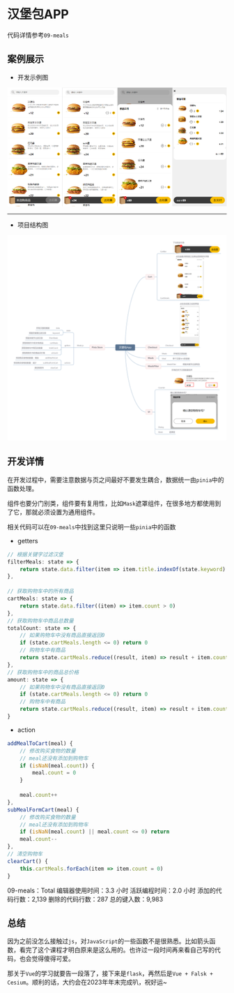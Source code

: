 # 汉堡包APP

代码详情参考`09-meals`

## 案例展示

- 开发示例图

![](./示例.png)

---

- 项目结构图

![](./汉堡包APP.png)

## 开发详情

在开发过程中，需要注意数据与页之间最好不要发生耦合，数据统一由`pinia`中的函数处理。

组件也要分门别类，组件要有复用性，比如`Mask`遮罩组件，在很多地方都使用到了它，那就必须设置为通用组件。

相关代码可以在`09-meals`中找到这里只说明一些`pinia`中的函数

- getters

```js
// 根据关键字过滤汉堡
filterMeals: state => {
    return state.data.filter(item => item.title.indexOf(state.keyword) != -1)
},

// 获取购物车中的所有商品
cartMeals: state => {
    return state.data.filter((item) => item.count > 0)
},
// 获取购物车中商品总数量
totalCount: state => {
    // 如果购物车中没有商品直接返回0
    if (state.cartMeals.length <= 0) return 0
    // 购物车中有商品
    return state.cartMeals.reduce((result, item) => result + item.count, 0)
},
// 获取购物车中的商品总价格
amount: state => {
    // 如果购物车中没有商品直接返回0
    if (state.cartMeals.length <= 0) return 0
    // 购物车中有商品
    return state.cartMeals.reduce((result, item) => result + item.count * item.price, 0)
}
```

- action

```js
addMealToCart(meal) {
    // 修改购买食物的数量
    // meal还没有添加到购物车
    if (isNaN(meal.count)) {
        meal.count = 0
    }

    meal.count++
},
subMealFormCart(meal) {
    // 修改购买食物的数量
    // meal还没有添加到购物车
    if (isNaN(meal.count) || meal.count <= 0) return
    meal.count--
},
// 清空购物车
clearCart() {
    this.cartMeals.forEach(item => item.count = 0)
}
```

09-meals：Total
编辑器使用时间：3.3 小时
活跃编程时间：2.0 小时
添加的代码行数：2,139
删除的代码行数：287
总的键入数：9,983

## 总结

因为之前没怎么接触过`js`，对`JavaScript`的一些函数不是很熟悉。比如箭头函数，看完了这个课程才明白原来是这么用的。也许过一段时间再来看自己写的代码，也会觉得傻得可爱。

那关于`Vue`的学习就要告一段落了，接下来是`flask`，再然后是`Vue + Falsk + Cesium`。顺利的话，大约会在2023年年末完成叭，祝好运~